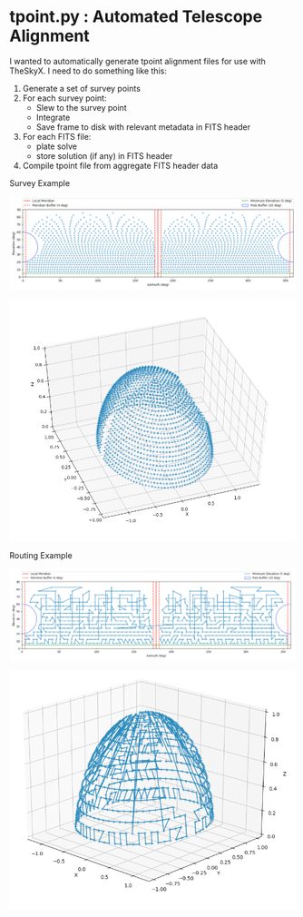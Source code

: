 # tpoint.py : Automated Telescope Alignment

I wanted to automatically generate tpoint alignment files for use with TheSkyX.  I need to do something like this:

1. Generate a set of survey points
2. For each survey point:
	* Slew to the survey point
	* Integrate
	* Save frame to disk with relevant metadata in FITS header
3. For each FITS file:
	* plate solve
	* store solution (if any) in FITS header
4. Compile tpoint file from aggregate FITS header data 

Survey Example

![alt text](https://github.com/dam90/tpoint/blob/master/docs/images/survey_2D.png "2D Survey Plot")

![alt text](https://github.com/dam90/tpoint/blob/master/docs/images/survey_3D.png "2D Survey Plot")

Routing Example

![alt text](https://github.com/dam90/tpoint/blob/master/docs/images/tsp_2D.png "2D Path Plot")

![alt text](https://github.com/dam90/tpoint/blob/master/docs/images/tsp_3D.png "2D Path Plot")
